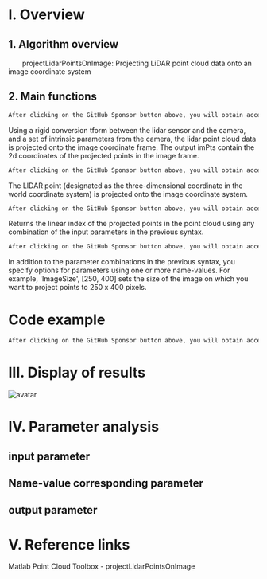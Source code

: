 #  I. Overview 

##  1. Algorithm overview 

   projectLidarPointsOnImage: Projecting LiDAR point cloud data onto an image coordinate system 

##  2. Main functions 

  ```python  
After clicking on the GitHub Sponsor button above, you will obtain access permissions to my private code repository ( https://github.com/slowlon/my_code_bar ) to view this blog code. By searching the code number of this blog, you can find the code you need, code number is: 2024020309574519789
  ```  
 Using a rigid conversion tform between the lidar sensor and the camera, and a set of intrinsic parameters from the camera, the lidar point cloud data is projected onto the image coordinate frame. The output imPts contain the 2d coordinates of the projected points in the image frame. 

  ```python  
After clicking on the GitHub Sponsor button above, you will obtain access permissions to my private code repository ( https://github.com/slowlon/my_code_bar ) to view this blog code. By searching the code number of this blog, you can find the code you need, code number is: 2024020309574519789
  ```  
 The LIDAR point (designated as the three-dimensional coordinate in the world coordinate system) is projected onto the image coordinate system. 

  ```python  
After clicking on the GitHub Sponsor button above, you will obtain access permissions to my private code repository ( https://github.com/slowlon/my_code_bar ) to view this blog code. By searching the code number of this blog, you can find the code you need, code number is: 2024020309574519789
  ```  
 Returns the linear index of the projected points in the point cloud using any combination of the input parameters in the previous syntax. 

  ```python  
After clicking on the GitHub Sponsor button above, you will obtain access permissions to my private code repository ( https://github.com/slowlon/my_code_bar ) to view this blog code. By searching the code number of this blog, you can find the code you need, code number is: 2024020309574519789
  ```  
 In addition to the parameter combinations in the previous syntax, you specify options for parameters using one or more name-values. For example, 'ImageSize', [250, 400] sets the size of the image on which you want to project points to 250 x 400 pixels. 

#  Code example 

  ```python  
After clicking on the GitHub Sponsor button above, you will obtain access permissions to my private code repository ( https://github.com/slowlon/my_code_bar ) to view this blog code. By searching the code number of this blog, you can find the code you need, code number is: 2024020309574519789
  ```  
#  III. Display of results 

 ![avatar]( 8a223900571d461c92ff3f25e435f4be.png) 

#  IV. Parameter analysis 

##  input parameter 

##  Name-value corresponding parameter 

##  output parameter 

#  V. Reference links 

 Matlab Point Cloud Toolbox - projectLidarPointsOnImage 

